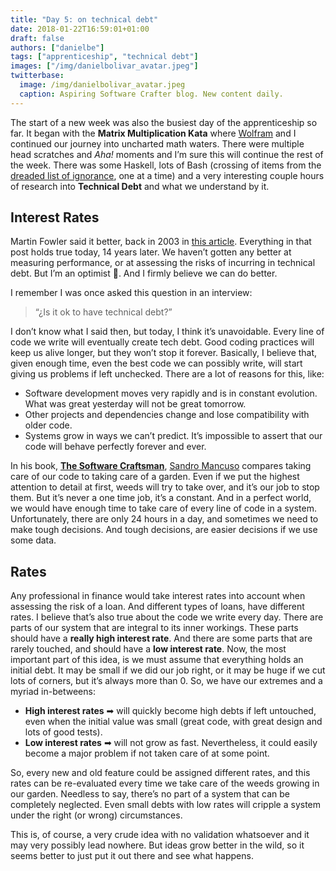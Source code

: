 ```yaml
---
title: "Day 5: on technical debt"
date: 2018-01-22T16:59:01+01:00
draft: false
authors: ["danielbe"]
tags: ["apprenticeship", "technical debt"]
images: ["/img/danielbolivar_avatar.jpeg"]
twitterbase: 
  image: /img/danielbolivar_avatar.jpeg
  caption: Aspiring Software Crafter blog. New content daily.
---
```


The start of a new week was also the busiest day of the apprenticeship so far. It began with the **Matrix Multiplication Kata** where [Wolfram](https://twitter.com/wolframkriesing) and I continued our journey into uncharted math waters. There were multiple head scratches and _Aha!_ moments and I’m sure this will continue the rest of the week. There was some Haskell, lots of Bash (crossing of items from the [dreaded list of ignorance](https://www.dabolivar.com/posts/day-3/#reflecting-on-knowledge-and-ignorance), one at a time) and a very interesting couple hours of research into **Technical Debt** and what we understand by it.

## Interest Rates

Martin Fowler said it better, back in 2003 in [this article](https://martinfowler.com/bliki/TechnicalDebt.html). Everything in that post holds true today, 14 years later. We haven’t gotten any better at measuring performance, or at assessing the risks of incurring in technical debt. But I’m an optimist 🦄. And I firmly believe we can do better.

I remember I was once asked this question in an interview:

> “¿Is it ok to have technical debt?”

I don’t know what I said then, but today, I think it’s unavoidable. Every line of code we write will eventually create tech debt. Good coding practices will keep us alive longer, but they won’t stop it forever. Basically, I believe that, given enough time, even the best code we can possibly write, will start giving us problems if left unchecked. There are a lot of reasons for this, like:

* Software development moves very rapidly and is in constant evolution. What was great yesterday will not be great tomorrow.
* Other projects and dependencies change and lose compatibility with older code.
* Systems grow in ways we can’t predict. It’s impossible to assert that our code will behave perfectly forever and ever.

In his book, **[The Software Craftsman](https://www.goodreads.com/book/show/18054154-software-craftsmanship)**, [Sandro Mancuso](https://twitter.com/sandromancuso) compares taking care of our code to taking care of a garden. Even if we put the highest attention to detail at first, weeds will try to take over, and it’s our job to stop them. But it’s never a one time job, it’s a constant. And in a perfect world, we would have enough time to take care of every line of code in a system. Unfortunately, there are only 24 hours in a day, and sometimes we need to make tough decisions. And tough decisions, are easier decisions if we use some data.

## Rates

Any professional in finance would take interest rates into account when assessing the risk of a loan. And different types of loans, have different rates. I believe that’s also true about the code we write every day. There are parts of our system that are integral to its inner workings. These parts should have a **really high interest rate**. And there are some parts that are rarely touched, and should have a **low interest rate**. Now, the most important part of this idea, is we must assume that everything holds an initial debt. It may be small if we did our job right, or it may be huge if we cut lots of corners, but it’s always more than 0. So, we have our extremes and a myriad in-betweens:

* **High interest rates** ➡ will quickly become high debts if left untouched, even when the initial value was small (great code, with great design and lots of good tests).
* **Low interest rates** ➡ will not grow as fast. Nevertheless, it could easily become a major problem if not taken care of at some point.

So, every new and old feature could be assigned different rates, and this rates can be re-evaluated every time we take care of the weeds growing in our garden. Needless to say, there’s no part of a system that can be completely neglected. Even small debts with low rates will cripple a system under the right (or wrong) circumstances.

This is, of course, a very crude idea with no validation whatsoever and it may very possibly lead nowhere. But ideas grow better in the wild, so it seems better to just put it out there and see what happens.
